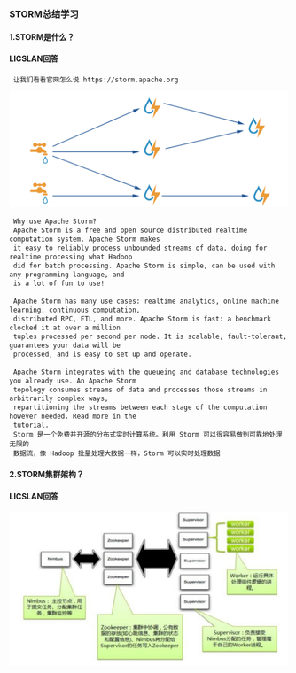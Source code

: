### STORM总结学习
#### 1.STORM是什么？
#### LICSLAN回答
     让我们看看官网怎么说 https://storm.apache.org
 ![STORM00](https://github.com/licslan/interview-ing/raw/master/STORM/STORM00.jpg)    
     
     Why use Apache Storm?
     Apache Storm is a free and open source distributed realtime computation system. Apache Storm makes 
     it easy to reliably process unbounded streams of data, doing for realtime processing what Hadoop 
     did for batch processing. Apache Storm is simple, can be used with any programming language, and 
     is a lot of fun to use!
     
     Apache Storm has many use cases: realtime analytics, online machine learning, continuous computation, 
     distributed RPC, ETL, and more. Apache Storm is fast: a benchmark clocked it at over a million 
     tuples processed per second per node. It is scalable, fault-tolerant, guarantees your data will be 
     processed, and is easy to set up and operate.
     
     Apache Storm integrates with the queueing and database technologies you already use. An Apache Storm 
     topology consumes streams of data and processes those streams in arbitrarily complex ways, 
     repartitioning the streams between each stage of the computation however needed. Read more in the 
     tutorial.
     Storm 是一个免费并开源的分布式实时计算系统。利用 Storm 可以很容易做到可靠地处理无限的
     数据流，像 Hadoop 批量处理大数据一样，Storm 可以实时处理数据
 #### 2.STORM集群架构？
 #### LICSLAN回答
 ![STORM01](https://github.com/licslan/interview-ing/raw/master/STORM/STORM01.jpg)
       